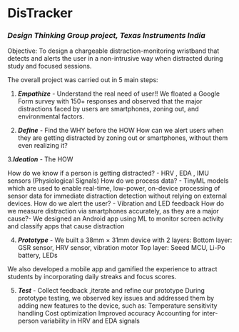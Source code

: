 # DisTracker

### *Design Thinking Group project, Texas Instruments India*

Objective: To design a chargeable distraction-monitoring wristband that detects and alerts the user in a non-intrusive way when distracted during study and focused sessions.

The overall project was carried out in 5 main steps:

1. ***Empathize*** - Understand the real need of user!!
   We floated a Google Form survey with 150+ responses and observed that the major distractions faced by users are smartphones, zoning out, and environmental factors.

2. ***Define*** - Find the WHY before the HOW
  How can we alert users when they are getting distracted by zoning out or smartphones, without them even realizing it?

3.***Ideation*** - The HOW 

How do we know if a person is getting distracted? - HRV , EDA , IMU sensors (Physiological Signals)
How do we process data? - TinyML models  which are used to enable real-time, low-power, on-device processing of sensor data for immediate distraction detection without relying on external devices.
How do we alert the user? - Vibration and LED feedback
How do we measure distraction via smartphones accurately, as they are a major cause?- We designed an Android app using ML to monitor screen activity and classify apps that cause distraction

4. ***Prototype*** - We built a 38mm × 31mm device with 2 layers:
 Bottom layer: GSR sensor, HRV sensor, vibration motor
 Top layer: Seeed MCU, Li-Po battery, LEDs

We also developed a mobile app and gamified the experience to attract students by incorporating daily streaks and focus scores.

5. ***Test*** -  Collect feedback ,iterate and refine our prototype
During prototype testing, we observed key issues and addressed them by adding new features to the device, such as:
Temperature sensitivity handling
Cost optimization
Improved accuracy
Accounting for inter-person variability in HRV and EDA signals

